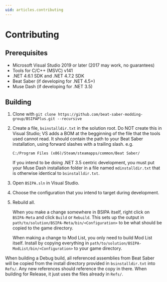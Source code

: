 ```yaml
---
uid: articles.contributing
---
```


# Contributing

## Prerequisites

- Microsoft Visual Studio 2019 or later (2017 may work, no guarantees)
- Tools for C/C++ (MSVC) v141
- .NET 4.6.1 SDK and .NET 4.7.2 SDK
- Beat Saber (if developing for .NET 4.5+)
- Muse Dash (if developing for .NET 3.5)

## Building

1. Clone with `git clone https://github.com/beat-saber-modding-group/BSIPAPlus.git --recursive`
2. Create a file, `bsinstalldir.txt` in the solution root. Do NOT create this in Visual Studio; VS adds a BOM at the begginning of the file that the tools used cannot read.
   It should contain the path to your Beat Saber installation, using forward slashes with a trailing slash. e.g.

   ```
   C:/Program Files (x86)/Steam/steamapps/common/Beat Saber/
   ```

   If you intend to be doing .NET 3.5 centric development, you must put your Muse Dash installation folder in a file named `mdinstalldir.txt` that is otherwise identical to
   `bsinstalldir.txt`.

3. Open `BSIPA.sln` in Visual Studio.
4. Choose the configuration that you intend to target during development.
5. Rebuild all.

   When you make a change somewhere in BSIPA itself, right click on `BSIPA-Meta` and click `Build` or `Rebuild`. This sets up the output in `path/to/solution/BSIPA-Meta/bin/<Configuration>` to be what
   should be copied to the game directory.

   When making a change to Mod List, you only need to build Mod List itself. Install by copying everything in `path/to/solution/BSIPA-ModList/bin/<Configuration>` to your game
   directory.

When building a Debug build, all referenced assemblies from Beat Saber will be copied from the install directory provided in `bsinstalldir.txt` into `Refs/`. Any new references
should reference the copy in there. When building for Release, it just uses the files already in `Refs/`.
